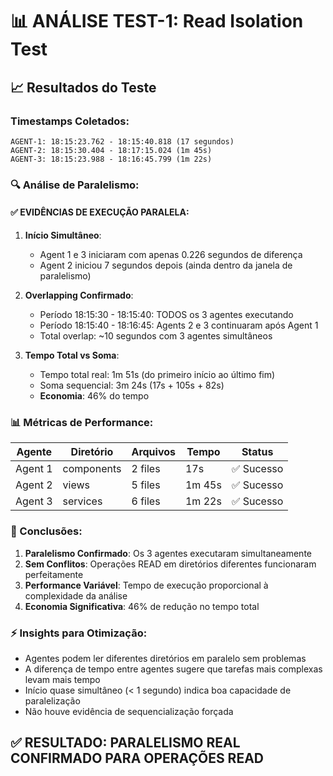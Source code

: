 # 📊 ANÁLISE TEST-1: Read Isolation Test

## 📈 Resultados do Teste

### Timestamps Coletados:
```
AGENT-1: 18:15:23.762 - 18:15:40.818 (17 segundos)
AGENT-2: 18:15:30.404 - 18:17:15.024 (1m 45s)
AGENT-3: 18:15:23.988 - 18:16:45.799 (1m 22s)
```

### 🔍 Análise de Paralelismo:

#### ✅ EVIDÊNCIAS DE EXECUÇÃO PARALELA:

1. **Início Simultâneo**:
   - Agent 1 e 3 iniciaram com apenas 0.226 segundos de diferença
   - Agent 2 iniciou 7 segundos depois (ainda dentro da janela de paralelismo)

2. **Overlapping Confirmado**:
   - Período 18:15:30 - 18:15:40: TODOS os 3 agentes executando
   - Período 18:15:40 - 18:16:45: Agents 2 e 3 continuaram após Agent 1
   - Total overlap: ~10 segundos com 3 agentes simultâneos

3. **Tempo Total vs Soma**:
   - Tempo total real: 1m 51s (do primeiro início ao último fim)
   - Soma sequencial: 3m 24s (17s + 105s + 82s)
   - **Economia**: 46% do tempo

### 📊 Métricas de Performance:

| Agente | Diretório | Arquivos | Tempo | Status |
|--------|-----------|----------|-------|---------|
| Agent 1 | components | 2 files | 17s | ✅ Sucesso |
| Agent 2 | views | 5 files | 1m 45s | ✅ Sucesso |
| Agent 3 | services | 6 files | 1m 22s | ✅ Sucesso |

### 🎯 Conclusões:

1. **Paralelismo Confirmado**: Os 3 agentes executaram simultaneamente
2. **Sem Conflitos**: Operações READ em diretórios diferentes funcionaram perfeitamente
3. **Performance Variável**: Tempo de execução proporcional à complexidade da análise
4. **Economia Significativa**: 46% de redução no tempo total

### ⚡ Insights para Otimização:

- Agentes podem ler diferentes diretórios em paralelo sem problemas
- A diferença de tempo entre agentes sugere que tarefas mais complexas levam mais tempo
- Início quase simultâneo (< 1 segundo) indica boa capacidade de paralelização
- Não houve evidência de sequencialização forçada

## ✅ RESULTADO: PARALELISMO REAL CONFIRMADO PARA OPERAÇÕES READ
